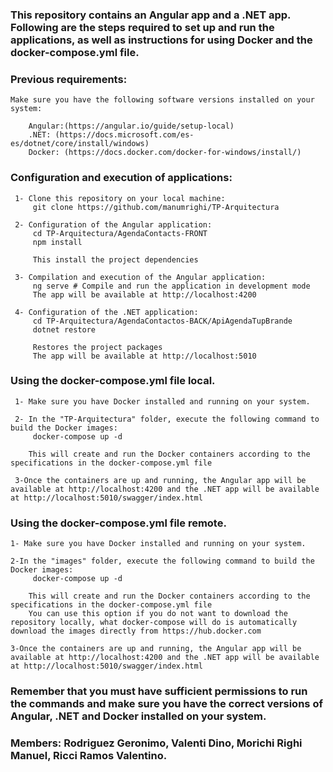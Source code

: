<h3>This repository contains an Angular app and a .NET app. Following are the steps required to set up and run the applications, as well as instructions for using Docker and the docker-compose.yml file.</h3>

<h3> Previous requirements:</h3>

    Make sure you have the following software versions installed on your system:

        Angular:(https://angular.io/guide/setup-local)
        .NET: (https://docs.microsoft.com/es-es/dotnet/core/install/windows)
        Docker: (https://docs.docker.com/docker-for-windows/install/)

<h3>Configuration and execution of applications:</h3>

     1- Clone this repository on your local machine:
         git clone https://github.com/manumrighi/TP-Arquitectura

     2- Configuration of the Angular application:
         cd TP-Arquitectura/AgendaContacts-FRONT
         npm install

         This install the project dependencies

     3- Compilation and execution of the Angular application:
         ng serve # Compile and run the application in development mode
         The app will be available at http://localhost:4200

     4- Configuration of the .NET application:
         cd TP-Arquitectura/AgendaContactos-BACK/ApiAgendaTupBrande
         dotnet restore

         Restores the project packages
         The app will be available at http://localhost:5010

<h3>Using the docker-compose.yml file local.</h3>

     1- Make sure you have Docker installed and running on your system.

     2- In the "TP-Arquitectura" folder, execute the following command to build the Docker images:
         docker-compose up -d

        This will create and run the Docker containers according to the specifications in the docker-compose.yml file

     3-Once the containers are up and running, the Angular app will be available at http://localhost:4200 and the .NET app will be available at http://localhost:5010/swagger/index.html

<h3>Using the docker-compose.yml file remote.</h3>

    1- Make sure you have Docker installed and running on your system.

    2-In the "images" folder, execute the following command to build the Docker images:
         docker-compose up -d
    
        This will create and run the Docker containers according to the specifications in the docker-compose.yml file
        You can use this option if you do not want to download the repository locally, what docker-compose will do is automatically download the images directly from https://hub.docker.com
    
    3-Once the containers are up and running, the Angular app will be available at http://localhost:4200 and the .NET app will be available at http://localhost:5010/swagger/index.html

<h3>Remember that you must have sufficient permissions to run the commands and make sure you have the correct versions of Angular, .NET and Docker installed on your system.</h3>

<h3>Members: Rodriguez Geronimo, Valenti Dino, Morichi Righi Manuel, Ricci Ramos Valentino.</h3>
